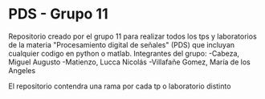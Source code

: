 # PDS - Grupo 11
Repositorio creado por el grupo 11 para realizar todos los tps y laboratorios de la materia "Procesamiento digital de señales" (PDS) que incluyan cualquier codigo en python o matlab.
Integrantes del grupo:
    -Cabeza, Miguel Augusto
    -Matienzo, Lucca Nicolás
    -Villafañe Gomez, María de los Angeles

El repositorio contendra una rama por cada tp o laboratorio distinto
